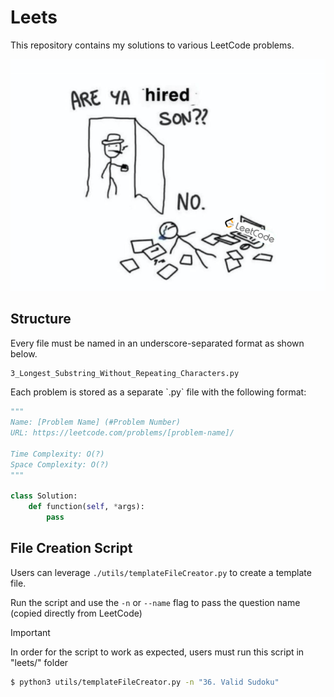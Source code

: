 <div align="left">
    <h1>Leets</h1>
    <p>This repository contains my solutions to various LeetCode problems.</p>
</div>

<div align="center">
    <img src="./readme/leetcodeMeme.png" alt="leetcode meme" />
</div>

<div>
    <h2>Structure</h2>
    <p>Every file must be named in an underscore-separated format as shown below.</p>

```txt
3_Longest_Substring_Without_Repeating_Characters.py
```

<p>Each problem is stored as a separate `.py` file with the following format:</p>

```python
"""
Name: [Problem Name] (#Problem Number)
URL: https://leetcode.com/problems/[problem-name]/

Time Complexity: O(?)
Space Complexity: O(?)
"""

class Solution:
    def function(self, *args):
        pass
```

</div>

<div>
    <h2>File Creation Script</h2>
    
Users can leverage `./utils/templateFileCreator.py` to create a template file.

Run the script and use the `-n` or `--name` flag to pass the question name (copied directly from LeetCode)

> [!IMPORTANT]
> In order for the script to work as expected, users must run this script in "leets/" folder

```bash
$ python3 utils/templateFileCreator.py -n "36. Valid Sudoku"
```

</div>
